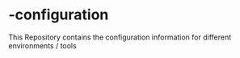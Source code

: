 # -configuration
This Repository contains the configuration information for different environments / tools
